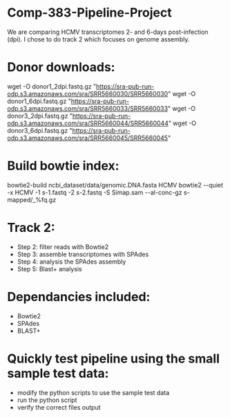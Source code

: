 # Comp-383-Pipeline-Project
We are comparing HCMV transcriptomes 2- and 6-days post-infection (dpi). I chose to do track 2 which focuses on genome assembly.

# Donor downloads: 
wget -O donor1_2dpi.fastq.gz "https://sra-pub-run-odp.s3.amazonaws.com/sra/SRR5660030/SRR5660030"
wget -O donor1_6dpi.fastq.gz "https://sra-pub-run-odp.s3.amazonaws.com/sra/SRR5660033/SRR5660033"
wget -O donor3_2dpi.fastq.gz "https://sra-pub-run-odp.s3.amazonaws.com/sra/SRR5660044/SRR5660044"
wget -O donor3_6dpi.fastq.gz "https://sra-pub-run-odp.s3.amazonaws.com/sra/SRR5660045/SRR5660045"

# Build bowtie index:
bowtie2-build ncbi_dataset/data/genomic.DNA.fasta HCMV
bowtie2 --quiet -x HCMV -1 s-1.fastq -2 s-2.fastq -S Simap.sam --al-conc-gz s-mapped/_%fq.gz

# Track 2:
- Step 2: filter reads with Bowtie2
- Step 3: assemble transcriptomes with SPAdes
- Step 4: analysis the SPAdes assembly
- Step 5: Blast+ analysis

# Dependancies included:
- Bowtie2
- SPAdes
- BLAST+

# Quickly test pipeline using the small sample test data:
- modify the python scripts to use the sample test data
- run the python script
- verify the correct files output 
